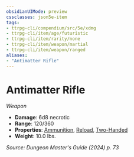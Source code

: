 ```yaml
---
obsidianUIMode: preview
cssclasses: json5e-item
tags:
- ttrpg-cli/compendium/src/5e/xdmg
- ttrpg-cli/item/age/futuristic
- ttrpg-cli/item/rarity/none
- ttrpg-cli/item/weapon/martial
- ttrpg-cli/item/weapon/ranged
aliases: 
- "Antimatter Rifle"
---
```

# Antimatter Rifle
*Weapon*  


- **Damage**: 6d8 necrotic
- **Range**: 120/360
- **Properties**: [Ammunition](Misc%20Files/CLI/rules/item-properties.md#Ammunition), [Reload](Misc%20Files/CLI/rules/item-properties.md#Reload), [Two-Handed](Misc%20Files/CLI/rules/item-properties.md#Two-Handed)
- **Weight**: 10.0 lbs.

*Source: Dungeon Master's Guide (2024) p. 73*